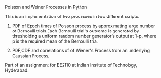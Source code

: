 Poisson and Weiner Processes in Python

This is an implementation of two processes in two different scripts.

1) PDF of Epoch times of Poisson process by approximating large number of Bernoulli trials.Each Bernoulli trial's outcome is generated by thresholding a uniform random number generator's output at 1-p, where p is the required mean of the Bernoulli trial. 

2) PDF,CDF and correlations of  of Wiener's Process from an underlying Gaussian Process.

Part of an assignment for EE2110 at Indian Institute of Technology, Hyderabad.


